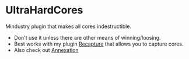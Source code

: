 # UltraHardCores
Mindustry plugin that makes all cores indestructible.

* Don't use it unless there are other means of winning/loosing.
* Best works with my plugin [Recapture](https://github.com/Slava0135/Recapture) that allows you to capture cores.
* Also check out [Annexation](https://github.com/Slava0135/Annexation)
